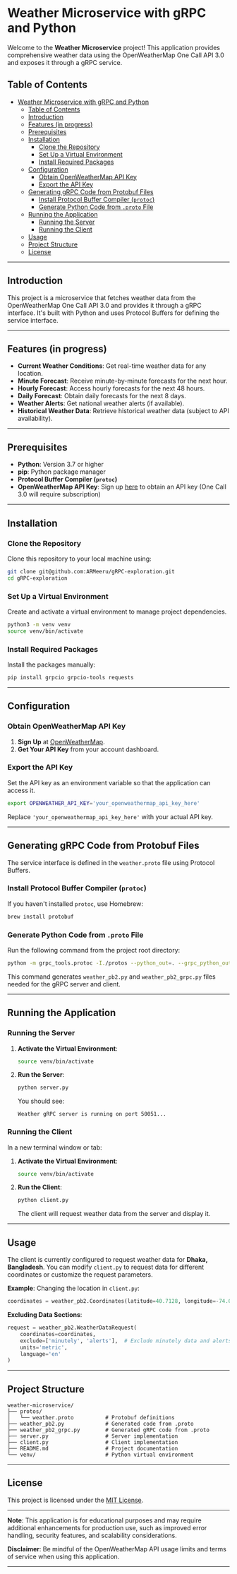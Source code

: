 # Weather Microservice with gRPC and Python

Welcome to the **Weather Microservice** project! This application provides comprehensive weather data using the OpenWeatherMap One Call API 3.0 and exposes it through a gRPC service.

## Table of Contents

- [Weather Microservice with gRPC and Python](#weather-microservice-with-grpc-and-python)
  - [Table of Contents](#table-of-contents)
  - [Introduction](#introduction)
  - [Features (in progress)](#features-in-progress)
  - [Prerequisites](#prerequisites)
  - [Installation](#installation)
    - [Clone the Repository](#clone-the-repository)
    - [Set Up a Virtual Environment](#set-up-a-virtual-environment)
    - [Install Required Packages](#install-required-packages)
  - [Configuration](#configuration)
    - [Obtain OpenWeatherMap API Key](#obtain-openweathermap-api-key)
    - [Export the API Key](#export-the-api-key)
  - [Generating gRPC Code from Protobuf Files](#generating-grpc-code-from-protobuf-files)
    - [Install Protocol Buffer Compiler (`protoc`)](#install-protocol-buffer-compiler-protoc)
    - [Generate Python Code from `.proto` File](#generate-python-code-from-proto-file)
  - [Running the Application](#running-the-application)
    - [Running the Server](#running-the-server)
    - [Running the Client](#running-the-client)
  - [Usage](#usage)
  - [Project Structure](#project-structure)
  - [License](#license)

---

## Introduction

This project is a microservice that fetches weather data from the OpenWeatherMap One Call API 3.0 and provides it through a gRPC interface. It's built with Python and uses Protocol Buffers for defining the service interface.

---

## Features (in progress)

- **Current Weather Conditions**: Get real-time weather data for any location.
- **Minute Forecast**: Receive minute-by-minute forecasts for the next hour.
- **Hourly Forecast**: Access hourly forecasts for the next 48 hours.
- **Daily Forecast**: Obtain daily forecasts for the next 8 days.
- **Weather Alerts**: Get national weather alerts (if available).
- **Historical Weather Data**: Retrieve historical weather data (subject to API availability).

---

## Prerequisites

- **Python**: Version 3.7 or higher
- **pip**: Python package manager
- **Protocol Buffer Compiler (`protoc`)**
- **OpenWeatherMap API Key**: Sign up [here](https://openweathermap.org/api) to obtain an API key (One Call 3.0 will require subscription)

---

## Installation

### Clone the Repository

Clone this repository to your local machine using:

```bash
git clone git@github.com:ARMeeru/gRPC-exploration.git
cd gRPC-exploration
```

### Set Up a Virtual Environment

Create and activate a virtual environment to manage project dependencies.

```bash
python3 -m venv venv
source venv/bin/activate
```

### Install Required Packages

Install the packages manually:

```bash
pip install grpcio grpcio-tools requests
```

---

## Configuration

### Obtain OpenWeatherMap API Key

1. **Sign Up** at [OpenWeatherMap](https://openweathermap.org/api).
2. **Get Your API Key** from your account dashboard.

### Export the API Key

Set the API key as an environment variable so that the application can access it.

```bash
export OPENWEATHER_API_KEY='your_openweathermap_api_key_here'
```

Replace `'your_openweathermap_api_key_here'` with your actual API key.

---

## Generating gRPC Code from Protobuf Files

The service interface is defined in the `weather.proto` file using Protocol Buffers.

### Install Protocol Buffer Compiler (`protoc`)

If you haven't installed `protoc`, use Homebrew:

```bash
brew install protobuf
```

### Generate Python Code from `.proto` File

Run the following command from the project root directory:

```bash
python -m grpc_tools.protoc -I./protos --python_out=. --grpc_python_out=. ./protos/weather.proto
```

This command generates `weather_pb2.py` and `weather_pb2_grpc.py` files needed for the gRPC server and client.

---

## Running the Application

### Running the Server

1. **Activate the Virtual Environment**:

   ```bash
   source venv/bin/activate
   ```

2. **Run the Server**:

   ```bash
   python server.py
   ```

   You should see:

   ```
   Weather gRPC server is running on port 50051...
   ```

### Running the Client

In a new terminal window or tab:

1. **Activate the Virtual Environment**:

   ```bash
   source venv/bin/activate
   ```

2. **Run the Client**:

   ```bash
   python client.py
   ```

   The client will request weather data from the server and display it.

---

## Usage

The client is currently configured to request weather data for **Dhaka, Bangladesh**. You can modify `client.py` to request data for different coordinates or customize the request parameters.

**Example**: Changing the location in `client.py`:

```python
coordinates = weather_pb2.Coordinates(latitude=40.7128, longitude=-74.0060)  # New York City, USA
```

**Excluding Data Sections**:

```python
request = weather_pb2.WeatherDataRequest(
    coordinates=coordinates,
    exclude=['minutely', 'alerts'],  # Exclude minutely data and alerts
    units='metric',
    language='en'
)
```

---

## Project Structure

```
weather-microservice/
├── protos/
│   └── weather.proto          # Protobuf definitions
├── weather_pb2.py             # Generated code from .proto
├── weather_pb2_grpc.py        # Generated gRPC code from .proto
├── server.py                  # Server implementation
├── client.py                  # Client implementation
├── README.md                  # Project documentation
└── venv/                      # Python virtual environment
```

---

## License

This project is licensed under the [MIT License](LICENSE).

---

**Note**: This application is for educational purposes and may require additional enhancements for production use, such as improved error handling, security features, and scalability considerations.

**Disclaimer**: Be mindful of the OpenWeatherMap API usage limits and terms of service when using this application.

---